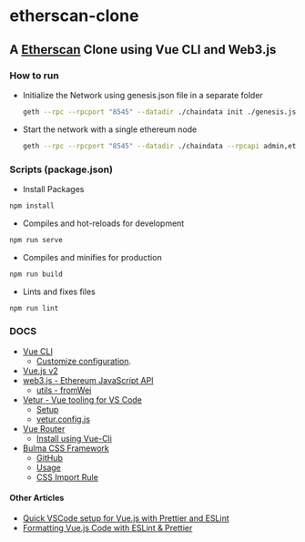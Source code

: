 # etherscan-clone

## A [Etherscan](https://etherscan.io/) Clone using Vue CLI and Web3.js

### How to run

- Initialize the Network using genesis.json file in a separate folder

    ```sh
    geth --rpc --rpcport "8545" --datadir ./chaindata init ./genesis.json
    ```

- Start the network with a single ethereum node

  ```sh
  geth --rpc --rpcport "8545" --datadir ./chaindata --rpcapi admin,eth,net,web3,personal,miner,txpool --rpccorsdomain "*" --allow-insecure-unlock
  ```

### Scripts (package.json)

- Install Packages

```sh
npm install
```

- Compiles and hot-reloads for development

```sh
npm run serve
```

- Compiles and minifies for production

```sh
npm run build
```

- Lints and fixes files

```sh
npm run lint
```

### DOCS

- [Vue CLI](https://cli.vuejs.org/)
  - [Customize configuration](https://cli.vuejs.org/config/).
- [Vue.js v2](https://vuejs.org/v2/guide/)
- [web3.js - Ethereum JavaScript API](https://web3js.readthedocs.io/en/v1.3.4/)
  - [utils - fromWei](https://web3js.readthedocs.io/en/v1.3.4/web3-utils.html#fromwei)
- [Vetur - Vue tooling for VS Code](https://vuejs.github.io/vetur/)
  - [Setup](https://vuejs.github.io/vetur/guide/setup.html)
  - [vetur.config.js](https://vuejs.github.io/vetur/guide/setup.html#advanced)
- [Vue Router](https://router.vuejs.org/)
  - [Install using Vue-Cli](https://router.vuejs.org/installation.html#vue-cli)
- [Bulma CSS Framework](https://bulma.io/)
  - [GitHub](https://github.com/jgthms/bulma)
  - [Usage](https://github.com/neovive/bulma-vuecli/blob/master/README.md)
  - [CSS Import Rule](https://www.w3schools.com/cssref/pr_import_rule.asp)

#### Other Articles

- [Quick VSCode setup for Vue.js with Prettier and ESLint](https://mattgosden.medium.com/quick-vscode-setup-for-vue-js-with-prettier-and-eslint-4b97fc71c587)
- [Formatting Vue.js Code with ESLint & Prettier](https://www.digitalocean.com/community/tutorials/vuejs-vue-eslint-prettier)
